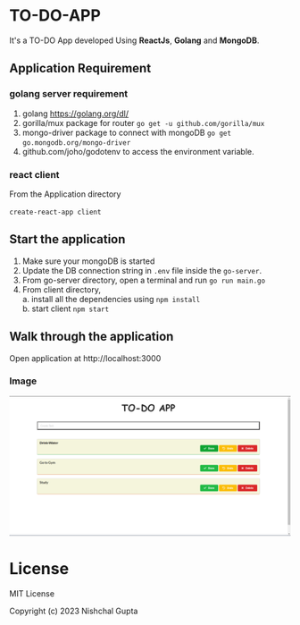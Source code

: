 # TO-DO-APP
It's a TO-DO App developed Using **ReactJs**, **Golang** and **MongoDB**.

## Application Requirement

### golang server requirement

1. golang https://golang.org/dl/
2. gorilla/mux package for router `go get -u github.com/gorilla/mux`
3. mongo-driver package to connect with mongoDB `go get go.mongodb.org/mongo-driver`
4. github.com/joho/godotenv to access the environment variable.

### react client

From the Application directory

`create-react-app client`

## Start the application

1. Make sure your mongoDB is started
2. Update the DB connection string in `.env` file inside the `go-server`.
3. From go-server directory, open a terminal and run
   `go run main.go`
4. From client directory,  
   a. install all the dependencies using `npm install`  
   b. start client `npm start`

## Walk through the application

Open application at http://localhost:3000

### Image

![](https://github.com/wanton-idol/TO-DO-APP/blob/main/images/Todo.png)


# License

MIT License

Copyright (c) 2023 Nishchal Gupta
